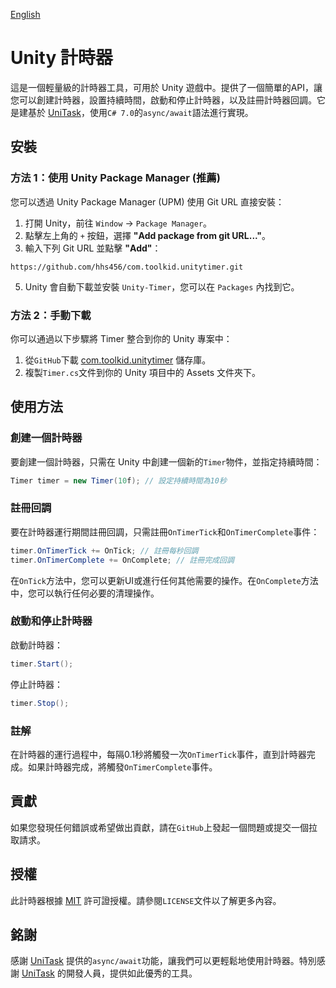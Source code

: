 [English](README-EN.md)

# Unity 計時器

這是一個輕量級的計時器工具，可用於 Unity 遊戲中。提供了一個簡單的API，讓您可以創建計時器，設置持續時間，啟動和停止計時器，以及註冊計時器回調。它是建基於 [UniTask](https://github.com/Cysharp/UniTask)，使用`C# 7.0`的`async/await`語法進行實現。

## 安裝

### 方法 1：使用 Unity Package Manager (推薦)
您可以透過 Unity Package Manager (UPM) 使用 Git URL 直接安裝：

1. 打開 Unity，前往 `Window` -> `Package Manager`。
2. 點擊左上角的 `+` 按鈕，選擇 **"Add package from git URL..."**。
3. 輸入下列 Git URL 並點擊 **"Add"**：
```
https://github.com/hhs456/com.toolkid.unitytimer.git
```
5. Unity 會自動下載並安裝 `Unity-Timer`，您可以在 `Packages` 內找到它。

### 方法 2：手動下載
你可以通過以下步驟將 Timer 整合到你的 Unity 專案中：

1. 從`GitHub`下載 [com.toolkid.unitytimer](https://github.com/hhs456/com.toolkid.unitytimer) 儲存庫。
2. 複製`Timer.cs`文件到你的 Unity 項目中的 Assets 文件夾下。

## 使用方法

### 創建一個計時器

要創建一個計時器，只需在 Unity 中創建一個新的`Timer`物件，並指定持續時間：

```csharp
Timer timer = new Timer(10f); // 設定持續時間為10秒
```

### 註冊回調

要在計時器運行期間註冊回調，只需註冊`OnTimerTick`和`OnTimerComplete`事件：

```csharp
timer.OnTimerTick += OnTick; // 註冊每秒回調
timer.OnTimerComplete += OnComplete; // 註冊完成回調
```

在`OnTick`方法中，您可以更新UI或進行任何其他需要的操作。在`OnComplete`方法中，您可以執行任何必要的清理操作。

### 啟動和停止計時器

啟動計時器：

```csharp
timer.Start();
```

停止計時器：

```csharp
timer.Stop();
```

### 註解

在計時器的運行過程中，每隔0.1秒將觸發一次`OnTimerTick`事件，直到計時器完成。如果計時器完成，將觸發`OnTimerComplete`事件。

## 貢獻

如果您發現任何錯誤或希望做出貢獻，請在`GitHub`上發起一個問題或提交一個拉取請求。

## 授權

此計時器根據 [MIT](https://choosealicense.com/licenses/mit/) 許可證授權。請參閱`LICENSE`文件以了解更多內容。

## 銘謝

感謝 [UniTask](https://github.com/Cysharp/UniTask) 提供的`async/await`功能，讓我們可以更輕鬆地使用計時器。特別感謝 [UniTask](https://github.com/Cysharp/UniTask) 的開發人員，提供如此優秀的工具。
